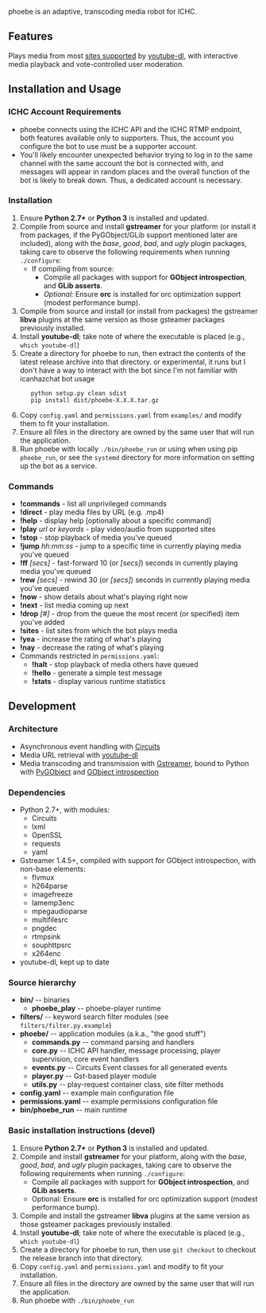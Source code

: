 phoebe is an adaptive, transcoding media robot for ICHC.

## Features ##

Plays media from most [sites supported](https://rg3.github.io/youtube-dl/supportedsites.html) by [youtube-dl](https://rg3.github.io/youtube-dl/), with interactive media playback and vote-controlled user moderation.

## Installation and Usage ##

### ICHC Account Requirements ###

* phoebe connects using the ICHC API and the ICHC RTMP endpoint, both features available only to supporters. Thus, the account you configure the bot to use must be a supporter account.
* You'll likely encounter unexpected behavior trying to log in to the same channel with the same account the bot is connected with, and messages will appear in random places and the overall function of the bot is likely to break down. Thus, a dedicated account is necessary.

### Installation ###

1. Ensure **Python 2.7+** or **Python 3** is installed and updated.
2. Compile from source and install **gstreamer** for your platform (or install it from packages, if the PyGObject/GLib support mentioned later are included), along with the _base_, _good_, _bad_, and _ugly_ plugin packages, taking care to observe the following requirements when running `./configure`:
    * If compiling from source:
        * Compile all packages with support for **GObject introspection**, and **GLib asserts**.
        * *Optional:* Ensure **orc** is installed for orc optimization support (modest performance bump).
3. Compile from source and install (or install from packages) the gstreamer **libva** plugins at the same version as those gsteamer packages previously installed.
4. Install **youtube-dl**; take note of where the executable is placed (e.g., `which youtube-dl`)
5. Create a directory for phoebe to run, then extract the contents of the latest release archive into that directory.
   or 
   experimental, it runs but I don't have a way to interact with the bot since I'm not familiar with icanhazchat bot usage
   ```
      python setup.py clean sdist
      pip install dist/phoebe-X.X.X.tar.gz
   ```
6. Copy `config.yaml` and `permissions.yaml` from `examples/` and modify them to fit your installation.
7. Ensure all files in the directory are owned by the same user that will run the application.
8. Run phoebe with locally `./bin/phoebe_run` or using when using pip `phoebe_run`, or see the `systemd` directory for more information on setting up the bot as a service.

### Commands ###

* **!commands** - list all unprivileged commands
* **!direct** - play media files by URL (e.g. .mp4)
* **!help** - display help [optionally about a specific command]
* **!play** *url* or *keyords* - play video/audio from supported sites
* **!stop** - stop playback of media you've queued
* **!jump** *hh:mm:ss* - jump to a specific time in currently playing media you've queued
* **!ff** *[secs]* - fast-forward 10 (or *[secs]*) seconds in currently playing media you've queued
* **!rew** *[secs]* - rewind 30 (or *[secs]*) seconds in currently playing media you've queued
* **!now** - show details about what's playing right now
* **!next** - list media coming up next
* **!drop** *[#]* - drop from the queue the most recent (or specified) item you've added
* **!sites** - list sites from which the bot plays media
* **!yea** - increase the rating of what's playing
* **!nay** - decrease the rating of what's playing
* Commands restricted in `permissions.yaml`:
    * **!halt** - stop playback of media others have queued
    * **!hello** - generate a simple test message
    * **!stats** - display various runtime statistics

## Development ##

### Architecture ###

* Asynchronous event handling with [Circuits](http://circuitsframework.com/)
* Media URL retrieval with [youtube-dl](https://rg3.github.io/youtube-dl/)
* Media transcoding and transmission with [Gstreamer](https://lazka.github.io/pgi-docs/), bound to Python with [PyGObject](https://wiki.gnome.org/action/show/Projects/PyGObject) and [GObject introspection](https://wiki.gnome.org/Projects/GObjectIntrospection)

### Dependencies ###
+ Python 2.7+, with modules:
    - Circuits
    - lxml
    - OpenSSL
    - requests
    - yaml
+ Gstreamer 1.4.5+, compiled with support for GObject introspection, with non-base elements:
    - flvmux
    - h264parse
    - imagefreeze
    - lamemp3enc
    - mpegaudioparse
    - multifilesrc
    - pngdec
    - rtmpsink
    - souphttpsrc
    - x264enc
+ youtube-dl, kept up to date

### Source hierarchy ###
* **bin/** -- binaries
    * **phoebe_play** -- phoebe-player runtime
* **filters/** -- keyword search filter modules (see `filters/filter.py.example`) 
* **phoebe/** -- application modules (a.k.a., "the good stuff")
    * **commands.py** -- command parsing and handlers
    * **core.py** -- ICHC API handler, message processing, player supervision, core event handlers
    * **events.py** -- Circuits Event classes for all generated events
    * **player.py** -- Gst-based player module
    * **utils.py** -- play-request container class, site filter methods
* **config.yaml** -- example main configuration file
* **permissions.yaml** -- example permissions configuration file
* **bin/phoebe_run** -- main runtime

### Basic installation instructions (devel) ###

1. Ensure **Python 2.7+** or **Python 3** is installed and updated.
2. Compile and install **gstreamer** for your platform, along with the _base_, _good_, _bad_, and _ugly_ plugin packages, taking care to observe the following requirements when running `./configure`:
    * Compile all packages with support for **GObject introspection**, and **GLib asserts**.
    * Optional: Ensure **orc** is installed for orc optimization support (modest performance bump).
3. Compile and install the gstreamer **libva** plugins at the same version as those gsteamer packages previously installed.
4. Install **youtube-dl**; take note of where the executable is placed (e.g., `which youtube-dl`)
5. Create a directory for phoebe to run, then use `git checkout` to checkout the release branch into that directory.
6. Copy `config.yaml` and `permissions.yaml` and modify to fit your installation.
7. Ensure all files in the directory are owned by the same user that will run the application.
8. Run phoebe with `./bin/phoebe_run`
